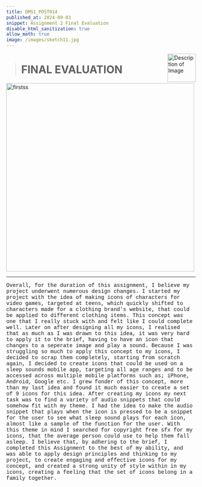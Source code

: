 ```yaml
---
title: DMS1_POST014
published_at: 2024-09-03
snippet: Assignment 2 Final Evaluation
disable_html_sanitization: true
allow_math: true
image: /images/sketch11.jpg
---
```


<img src="https://i.pinimg.com/originals/ac/cc/5e/accc5e2509b349bba774d734a0344b04.gif" alt="Description of Image" style="float:right; margin-left:20px; width:75px; height:auto;">

># **FINAL EVALUATION**

<img src="ss1/html.png" alt="firstss" width="500" height="500">

---


<style>
  .custom-font {
    font-family: 'Courier New', Courier, monospace;
  }
</style>

<p class="custom-font">
Overall, for the duration of this assignment, I believe my project underwent numerous design changes. I started my project with the idea of making icons of characters for video games, targeted at teens, which quickly shifted to characters made for a clothing brand's website, that could be applied to different clothing items. This concept was one that I really stuck with and felt like I could complete well. Later on after designing all my icons, I realised that as much as I was drawn to this idea, it was very hard to apply it to the brief, having to have an icon that changes to a seperate image and play a sound. Because I was struggling so much to apply this concept to my icons, I decided to scrap them completely, starting from scratch again, I decided to create icons that could be used on a sleep sounds mobile app, targeting all age ranges and to be accessed across multiple mobile platforms such as; iPhone, Android, Google etc. I grew fonder of this concept, more than my last idea and found it much easier to create a set of 9 icons for this idea. After creating my icons my next task was to find a variety of audio snippets that could somehow fit with my theme. I had the idea to make the audio snippet that plays when the icon is pressed to be a snippet for the user to see what sleep sound plays for each icon, almost like a sample of the function for the user. With this theme in mind I searched for copyright free sfx for my icons, that the average person could use to help them fall asleep. I believe that, by adhering to the brief, I completed this Assignment to the best of my ability, and was able to apply design principles and thinking to my project, to create engaging and effective icons for my concept, and created a strong unity of style within in my icons, creating a feeling that the set of icons belong in a family together.